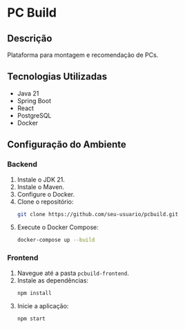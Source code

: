 # PC Build

## Descrição
Plataforma para montagem e recomendação de PCs.

## Tecnologias Utilizadas
- Java 21
- Spring Boot
- React
- PostgreSQL
- Docker

## Configuração do Ambiente

### Backend
1. Instale o JDK 21.
2. Instale o Maven.
3. Configure o Docker.
4. Clone o repositório:
    ```sh
    git clone https://github.com/seu-usuario/pcbuild.git
    ```
5. Execute o Docker Compose:
    ```sh
    docker-compose up --build
    ```

### Frontend
1. Navegue até a pasta `pcbuild-frontend`.
2. Instale as dependências:
    ```sh
    npm install
    ```
3. Inicie a aplicação:
    ```sh
    npm start
    ```

